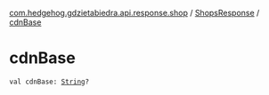[com.hedgehog.gdzietabiedra.api.response.shop](../index.md) / [ShopsResponse](index.md) / [cdnBase](./cdn-base.md)

# cdnBase

`val cdnBase: `[`String`](https://kotlinlang.org/api/latest/jvm/stdlib/kotlin/-string/index.html)`?`